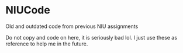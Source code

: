 # NIUCode
Old and outdated code from previous NIU assignments

Do not copy and code on here, it is seriously bad lol. 
I just use these as reference to help me in the future.
